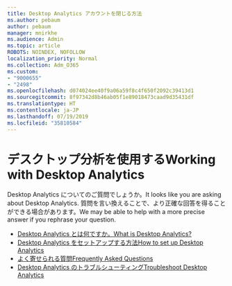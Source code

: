 ```yaml
---
title: Desktop Analytics アカウントを閉じる方法
ms.author: pebaum
author: pebaum
manager: mnirkhe
ms.audience: Admin
ms.topic: article
ROBOTS: NOINDEX, NOFOLLOW
localization_priority: Normal
ms.collection: Adm_O365
ms.custom:
- "9000655"
- "2498"
ms.openlocfilehash: d074024ee40f9a06a59f8c4f650f2092c39413d1
ms.sourcegitcommit: 8f97342d8b46ab05f1e89018473caad9d35431df
ms.translationtype: HT
ms.contentlocale: ja-JP
ms.lasthandoff: 07/19/2019
ms.locfileid: "35810584"
---
```

# <a name="working-with-desktop-analytics"></a><span data-ttu-id="227af-102">デスクトップ分析を使用する</span><span class="sxs-lookup"><span data-stu-id="227af-102">Working with Desktop Analytics</span></span>

<span data-ttu-id="227af-103">Desktop Analytics についてのご質問でしょうか。</span><span class="sxs-lookup"><span data-stu-id="227af-103">It looks like you are asking about Desktop Analytics.</span></span> <span data-ttu-id="227af-104">質問を言い換えることで、より正確な回答を得ることができる場合があります。</span><span class="sxs-lookup"><span data-stu-id="227af-104">We may be able to help with a more precise answer if you rephrase your question.</span></span>

- [<span data-ttu-id="227af-105">Desktop Analytics とは何ですか。</span><span class="sxs-lookup"><span data-stu-id="227af-105">What is Desktop Analytics?</span></span>](https://docs.microsoft.com/sccm/desktop-analytics/overview)
- [<span data-ttu-id="227af-106">Desktop Analytics をセットアップする方法</span><span class="sxs-lookup"><span data-stu-id="227af-106">How to set up Desktop Analytics</span></span>](https://docs.microsoft.com/sccm/desktop-analytics/set-up)
- [<span data-ttu-id="227af-107">よく寄せられる質問</span><span class="sxs-lookup"><span data-stu-id="227af-107">Frequently Asked Questions</span></span>](https://docs.microsoft.com/sccm/desktop-analytics/faq)
- [<span data-ttu-id="227af-108">Desktop Analytics のトラブルシューティング</span><span class="sxs-lookup"><span data-stu-id="227af-108">Troubleshoot Desktop Analytics</span></span>](https://docs.microsoft.com/sccm/desktop-analytics/troubleshooting)